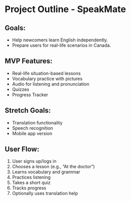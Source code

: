# Project Outline - SpeakMate

## Goals:
- Help newcomers learn English independently.
- Prepare users for real-life scenarios in Canada.

## MVP Features:
- Real-life situation-based lessons
- Vocabulary practice with pictures
- Audio for listening and pronunciation
- Quizzes
- Progress Tracker

## Stretch Goals:
- Translation functionality
- Speech recognition
- Mobile app version

## User Flow:
1. User signs up/logs in
2. Chooses a lesson (e.g., “At the doctor”)
3. Learns vocabulary and grammar
4. Practices listening
5. Takes a short quiz
6. Tracks progress
7. Optionally uses translation help
